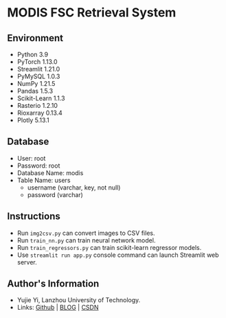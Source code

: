 # MODIS FSC Retrieval System

## Environment

 - Python 3.9
 - PyTorch 1.13.0
 - Streamlit 1.21.0
 - PyMySQL 1.0.3
 - NumPy 1.21.5
 - Pandas 1.5.3
 - Scikit-Learn 1.1.3
 - Rasterio 1.2.10
 - Rioxarray 0.13.4
 - Plotly 5.13.1

## Database

 - User: root
 - Password: root
 - Database Name: modis
 - Table Name: users
     - username (varchar, key, not null)
     - password (varchar)

## Instructions

 - Run `img2csv.py` can convert images to CSV files.
 - Run `train_nn.py` can train neural network model.
 - Run `train_regressors.py` can train scikit-learn regressor models.
 - Use `streamlit run app.py` console command can launch Streamlit web server.

## Author's Information

 - Yujie Yi, Lanzhou University of Technology.
 - Links: [Github](https://github.com/AsanoSaki/) | [BLOG](https://asanosaki.github.io/) | [CSDN](https://blog.csdn.net/m0_51755720/)
